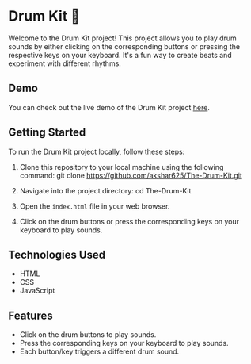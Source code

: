 # Drum Kit 🥁

Welcome to the Drum Kit project! This project allows you to play drum sounds by either clicking on the corresponding buttons or pressing the respective keys on your keyboard. It's a fun way to create beats and experiment with different rhythms.

## Demo

You can check out the live demo of the Drum Kit project [here](https://example.com).

## Getting Started

To run the Drum Kit project locally, follow these steps:

1. Clone this repository to your local machine using the following command:
git clone https://github.com/akshar625/The-Drum-Kit.git

2. Navigate into the project directory:
cd The-Drum-Kit

3. Open the `index.html` file in your web browser.

4. Click on the drum buttons or press the corresponding keys on your keyboard to play sounds.

## Technologies Used

- HTML
- CSS
- JavaScript

## Features

- Click on the drum buttons to play sounds.
- Press the corresponding keys on your keyboard to play sounds.
- Each button/key triggers a different drum sound.

